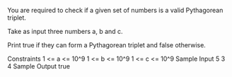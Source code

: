 You are required to check if a given set of numbers is a valid Pythagorean triplet.

Take as input three numbers a, b and c.

Print true if they can form a Pythagorean triplet and false otherwise.

Constraints
1 <= a <= 10^9
1 <= b <= 10^9
1 <= c <= 10^9
Sample Input
5 3 4
Sample Output
true